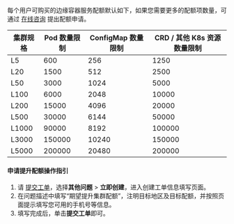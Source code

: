 

每个用户可购买的边缘容器服务配额默认如下，如果您需要更多的配额项数量，可通过 [在线咨询](https://cloud.tencent.com/online-service?from=doc_457) 提出配额申请。



| 集群规格 | Pod 数量限制 | ConfigMap 数量限制 | CRD / 其他 K8s 资源数量限制 | 
| ---------------- | ------------------- | ------------------------- | ------------------- |
| L5             | 600                 | 256                       | 1250                 |
| L20             | 1500                | 512                     | 2500               |
|  L50            | 3000                | 1024                    | 5000              |
|  L100           | 6000                | 2048                    |10000                |
|  L200              | 15000               | 4096                   | 20000               |
|  L500        | 30000               | 6144                     | 50000               |
|  L1000            | 90000               | 8192                  | 100000            |
|  L3000             | 150000              | 10240                     | 150000              |
|  L5000             | 200000              | 20480                    | 200000              |


#### 申请提升配额操作指引
1. 请 [提交工单](https://console.cloud.tencent.com/workorder/category?level1_id=6&level2_id=2028&source=0&data_title=%E5%BC%B9%E6%80%A7%E5%AE%B9%E5%99%A8%E6%9C%8D%E5%8A%A1%20EKS&step=1)，选择**其他问题** > **立即创建**，进入创建工单信息填写页面。
2. 在问题描述中填写“期望提升集群配额”，注明目标地区及目标配额，并按照页面提示填写您可用的手机号等信息。
3. 填写完成后，单击**提交工单**即可。



